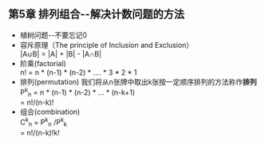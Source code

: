 ## 第5章 排列组合--解决计数问题的方法
 - 植树问题--不要忘记0
 - 容斥原理（The  principle of Inclusion and Exclusion）  
 	|A∪B| = |A| + |B| - |A∩B|
 - 阶乘(factorial)  
 	n! = n * (n-1) * (n-2) * .... * 3 * 2 * 1
 - 排列(permutation)
   我们将从n张牌中取出k张按一定顺序排列的方法称作**排列**  
	P<sup>k</sup><sub>n</sub> = n * (n-1) * (n-2) * ... * (n-k+1)  
	  = n!/(n-k)!
 - 组合(combination)  
   C<sup>k</sup><sub>n</sub> = P<sup>k</sup><sub>n</sub> /P<sup>k</sup><sub>k</sub>  
	= n!/(n-k)!k!
 	